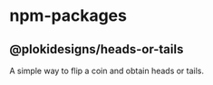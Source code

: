 # npm-packages

## @plokidesigns/heads-or-tails
A simple way to flip a coin and obtain heads or tails.